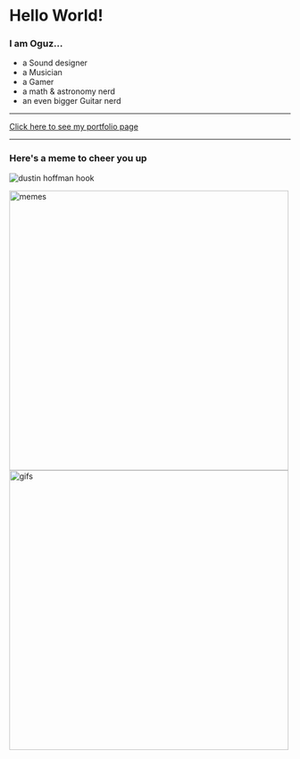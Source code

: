 # Hello World!

### I am Oguz...
- a Sound designer
- a Musician
- a Gamer
- a math & astronomy nerd
- an even bigger Guitar nerd

---

[Click here to see my portfolio page](https://www.oguzkabasakal.com) 

---

### Here's a meme to cheer you up

![dustin hoffman hook](https://media.tenor.com/CviJkJOXjwQAAAAC/hook-captain-james-hook.gif)

<img src="https://bernet.ch/wp_website/wp-content/uploads/2018/08/meme_usethefont.jpg" alt="memes" style="width:500px;">

<img src="https://media.tenor.com/HkjJ_sOflykAAAAj/oldpirate-ultimatejuice.gif" alt="gifs" style="width:500px;">

